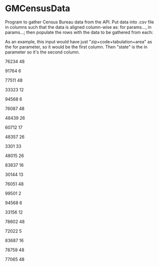 # GMCensusData
Program to gather Census Bureau data from the API.
Put data into .csv file in columns such that the data is aligned column-wise as: for params..., in params...; then populate the rows with the data to be gathered from each:

As an example, this input would have just "zip+code+tabulation+area" as the for parameter, so it would be the first column. Then "state" is the in parameter so it's the second column.

76234	48

91764	6

77511	48

33323	12

94568	6

76087	48

48439	26

60712	17

48357	26

3301	33

48015	26

83837	16

30144	13

76051	48

99501	2

94568	6

33156	12

78602	48

72022	5

83687	16

78759	48

77065	48
